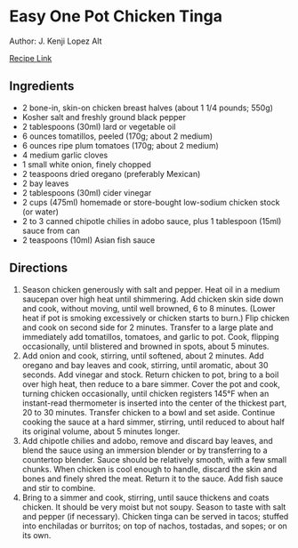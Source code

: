 # Easy One Pot Chicken Tinga 

Author: J. Kenji Lopez Alt

[Recipe Link](http://www.seriouseats.com/recipes/2016/01/chicken-tinga-spicy-mexican-shredded-chicken-recipe.html)

## Ingredients 
- 2 bone-in, skin-on chicken breast halves (about 1 1/4 pounds; 550g)
- Kosher salt and freshly ground black pepper
- 2 tablespoons (30ml) lard or vegetable oil
- 6 ounces tomatillos, peeled (170g; about 2 medium)
- 6 ounces ripe plum tomatoes (170g; about 2 medium)
- 4 medium garlic cloves
- 1 small white onion, finely chopped
- 2 teaspoons dried oregano (preferably Mexican)
- 2 bay leaves
- 2 tablespoons (30ml) cider vinegar
- 2 cups (475ml) homemade or store-bought low-sodium chicken stock (or water)
- 2 to 3 canned chipotle chilies in adobo sauce, plus 1 tablespoon (15ml) sauce from can
- 2 teaspoons (10ml) Asian fish sauce

## Directions
1. Season chicken generously with salt and pepper. Heat oil in a medium saucepan over high heat until shimmering. Add chicken skin side down and cook, without moving, until well browned, 6 to 8 minutes. (Lower heat if pot is smoking excessively or chicken starts to burn.) Flip chicken and cook on second side for 2 minutes. Transfer to a large plate and immediately add tomatillos, tomatoes, and garlic to pot. Cook, flipping occasionally, until blistered and browned in spots, about 5 minutes.
2. Add onion and cook, stirring, until softened, about 2 minutes. Add oregano and bay leaves and cook, stirring, until aromatic, about 30 seconds. Add vinegar and stock. Return chicken to pot, bring to a boil over high heat, then reduce to a bare simmer. Cover the pot and cook, turning chicken occasionally, until chicken registers 145°F when an instant-read thermometer is inserted into the center of the thickest part, 20 to 30 minutes. Transfer chicken to a bowl and set aside. Continue cooking the sauce at a hard simmer, stirring, until reduced to about half its original volume, about 5 minutes longer.
3. Add chipotle chilies and adobo, remove and discard bay leaves, and blend the sauce using an immersion blender or by transferring to a countertop blender. Sauce should be relatively smooth, with a few small chunks. When chicken is cool enough to handle, discard the skin and bones and finely shred the meat. Return it to the sauce. Add fish sauce and stir to combine.
4. Bring to a simmer and cook, stirring, until sauce thickens and coats chicken. It should be very moist but not soupy. Season to taste with salt and pepper (if necessary). Chicken tinga can be served in tacos; stuffed into enchiladas or burritos; on top of nachos, tostadas, and sopes; or on its own.